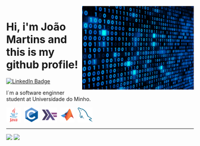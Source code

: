 <img src = "SUV4.gif" width = "300px" align = "right">

# Hi, i'm João Martins and this is my github profile!

<div id="badges">
  <a href = "https://www.linkedin.com/in/jmartins09">
    <img src="https://img.shields.io/badge/LinkedIn-blue?style=for-the-badge&logo=linkedin&logoColor=white" alt="LinkedIn Badge"/>
  </a>
</div>

I´m a software enginner student at Universidade do Minho.

<div>
  <img src="https://github.com/devicons/devicon/blob/master/icons/java/java-original-wordmark.svg" title="Java" alt="Java" width="40" height="40"/>&nbsp;
  <img src="https://github.com/devicons/devicon/blob/master/icons/c/c-original.svg" title="C" alt="C" width="40" height="40"/>&nbsp;
  <img src="https://github.com/devicons/devicon/blob/master/icons/haskell/haskell-original.svg" title="Haskell" alt="Haskell" width="40" height="40"/>&nbsp;
  <img src="https://github.com/devicons/devicon/blob/master/icons/matlab/matlab-original.svg" title="Matlab" alt="Matlab" width="40" height="40"/>&nbsp;
  <img src="https://github.com/devicons/devicon/blob/master/icons/mysql/mysql-original.svg" title="MySql" alt="MySql" width="40" height="40"/>&nbsp;
</div>

---

<div align = "left">
<img height = "180em" src="https://github-readme-stats.vercel.app/api/top-langs/?username=jmartins9&show_icons=true&theme=bear&count_private=true"/>
<img height = "180em" src="https://github-readme-stats.vercel.app/api?username=jmartins9&show_icons=true&show_icons=true&theme=bear&count_private=true" />
</div>

</div>
